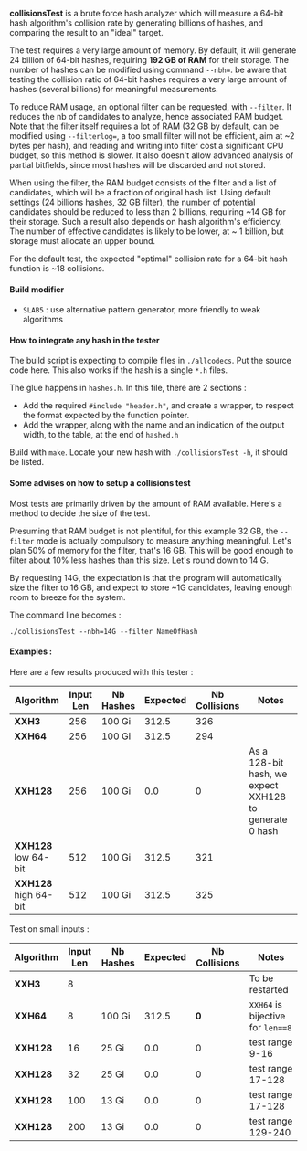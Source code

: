 
__collisionsTest__ is a brute force hash analyzer
which will measure a 64-bit hash algorithm's collision rate
by generating billions of hashes,
and comparing the result to an "ideal" target.

The test requires a very large amount of memory.
By default, it will generate 24 billion of 64-bit hashes,
requiring __192 GB of RAM__ for their storage.
The number of hashes can be modified using command `--nbh=`.
be aware that testing the collision ratio of 64-bit hashes
requires a very large amount of hashes (several billions) for meaningful measurements.

To reduce RAM usage, an optional filter can be requested, with `--filter`.
It reduces the nb of candidates to analyze, hence associated RAM budget.
Note that the filter itself requires a lot of RAM
(32 GB by default, can be modified using `--filterlog=`,
a too small filter will not be efficient, aim at ~2 bytes per hash),
and reading and writing into filter cost a significant CPU budget,
so this method is slower.
It also doesn't allow advanced analysis of partial bitfields,
since most hashes will be discarded and not stored.

When using the filter, the RAM budget consists of the filter and a list of candidates,
which will be a fraction of original hash list.
Using default settings (24 billions hashes, 32 GB filter),
the number of potential candidates should be reduced to less than 2 billions,
requiring ~14 GB for their storage.
Such a result also depends on hash algorithm's efficiency.
The number of effective candidates is likely to be lower, at ~ 1 billion,
but storage must allocate an upper bound.

For the default test, the expected "optimal" collision rate for a 64-bit hash function is ~18 collisions.

#### Build modifier

- `SLAB5` : use alternative pattern generator, more friendly to weak algorithms

#### How to integrate any hash in the tester

The build script is expecting to compile files in `./allcodecs`.
Put the source code here.
This also works if the hash is a single `*.h` files.

The glue happens in `hashes.h`.
In this file, there are 2 sections :
- Add the required `#include "header.h"`, and create a wrapper,
to respect the format expected by the function pointer.
- Add the wrapper, along with the name and an indication of the output width,
to the table, at the end of `hashed.h`

Build with `make`. Locate your new hash with `./collisionsTest -h`,
it should be listed.


#### Some advises on how to setup a collisions test

Most tests are primarily driven by the amount of RAM available.
Here's a method to decide the size of the test.

Presuming that RAM budget is not plentiful, for this example 32 GB,
the `--filter` mode is actually compulsory to measure anything meaningful.
Let's plan 50% of memory for the filter, that's 16 GB.
This will be good enough to filter about 10% less hashes than this size.
Let's round down to 14 G.

By requesting 14G, the expectation is that the program will automatically
size the filter to 16 GB, and expect to store ~1G candidates,
leaving enough room to breeze for the system.

The command line becomes :
```
./collisionsTest --nbh=14G --filter NameOfHash
```

#### Examples :

Here are a few results produced with this tester :

| Algorithm | Input Len | Nb Hashes | Expected | Nb Collisions | Notes |
| --- | --- | --- | --- | --- | --- |
| __XXH3__ | 256 | 100 Gi | 312.5 | 326 |  |
| __XXH64__ | 256 | 100 Gi | 312.5 | 294 |  |
| __XXH128__ | 256 | 100 Gi | 0.0 | 0 | As a 128-bit hash, we expect XXH128 to generate 0 hash |
| __XXH128__ low 64-bit | 512 | 100 Gi | 312.5 | 321 |  |
| __XXH128__ high 64-bit | 512 | 100 Gi | 312.5 | 325 |  |

Test on small inputs :

| Algorithm | Input Len | Nb Hashes | Expected | Nb Collisions | Notes |
| --- | --- | --- | --- | --- | --- |
| __XXH3__ | 8 |  |  |  | To be restarted |
| __XXH64__ | 8 | 100 Gi | 312.5 | __0__ | `XXH64` is bijective for `len==8` |
| __XXH128__ | 16 | 25 Gi | 0.0 | 0 | test range 9-16 |
| __XXH128__ | 32 | 25 Gi | 0.0 | 0 | test range 17-128 |
| __XXH128__ | 100 | 13 Gi | 0.0 | 0 | test range 17-128 |
| __XXH128__ | 200 | 13 Gi | 0.0 | 0 | test range 129-240 |
